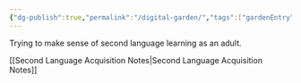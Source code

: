 ```yaml
---
{"dg-publish":true,"permalink":"/digital-garden/","tags":["gardenEntry"]}
---
```


Trying to make sense of second language learning as an adult. 

[[Second Language Acquisition Notes\|Second Language Acquisition Notes]]



